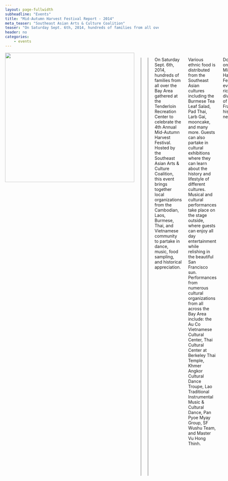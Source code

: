 ```yaml
---
layout: page-fullwidth
subheadline: "Events"
title: "Mid-Autumn Harvest Festival Report - 2014"
meta_teaser: "Southeast Asian Arts & Culture Coalition"
teaser: "On Saturday Sept. 6th, 2014, hundreds of families from all over the Bay Area gathered at the Tenderloin Recreation Center to celebrate the 4th Annual Mid-Autumn Harvest Festival. Hosted by the Southeast Asian Arts & Culture Coalition, this event brings together local organizations from the Cambodian, Laos, Burmese, Thai, and Vietnamese community to partake in dance, music, food sampling, and historical appreciation."
header: no
categories:
    - events
---
```

<!--more-->
<div class="small-12 columns" style="padding: 0px; border-bottom: none;" markdown="1">

<img width="424" src="{{ site.urlimg }}/seaacc-logo.png">

<table style="border-color: #cccccc; margin-left: auto; margin-right: auto;" border="1" width="100%">
<tbody>
<tr style="padding: 2rem 0.625rem 0.5625rem 0.625rem">
<td align="center" style="padding: 2rem 0.625rem 0.5625rem 0.625rem">
<p style="text-align: center;"><iframe style="border:1px solid #cccccc" src="https://www.youtube.com/embed/5ujGaTOBsw0" width="560" height="315" frameborder="0" allowfullscreen=""></iframe></p>
</td>
</tr>
</tbody>
</table>

<table style="border-color: #cccccc; margin-left: auto; margin-right: auto;" border="1" width="100%">
<tbody>
<tr style="padding: 2rem 0.625rem 0.5625rem 0.625rem">
<td align="center" style="padding: 2rem 0.625rem 0.5625rem 0.625rem">
<p style="text-align: center;"><iframe style="border:1px solid #cccccc" src="https://www.youtube.com/embed/uIf0erflNFw" width="560" height="315" frameborder="0" allowfullscreen=""></iframe></p>
</td>
</tr>
</tbody>
</table>

On Saturday Sept. 6th, 2014, hundreds of families from all over the Bay Area gathered at the Tenderloin Recreation Center to celebrate the 4th Annual Mid-Autumn Harvest Festival. Hosted by the Southeast Asian Arts & Culture Coalition, this event brings together local organizations from the Cambodian, Laos, Burmese, Thai, and Vietnamese community to partake in dance, music, food sampling, and historical appreciation.

Various ethnic food is distributed from the Southeast Asian cultures including the Burmese Tea Leaf Salad, Pad Thai, Larb Gai, mooncake, and many more. Guests can also partake in cultural exhibitions where they can learn about the history and lifestyle of different cultures. Musical and cultural performances take place on the stage outside, where guests can enjoy all day entertainment while relishing in the beautiful San Francisco sun. Performances from numerous cultural organizations from all across the Bay Area include: the Au Co Vietnamese Cultural Center, Thai Cultural Center at Berkeley Thai Temple, Khmer Angkor Cultural Dance Troupe, Lao Traditional Instrumental Music & Cultural Dance, Pan Pyoe Myay Group, SF Wushu Team, and Master Vu Hong Thinh.

Don't miss out on our next Mid-Autumn Harvest Festival, an event filled with rich ethnic diversity in one of San Francisco's historic neighborhoods.

<img width="100%" src="http://74.220.215.61/~seaaccsf/galleries/images/2015/MAHF/Poster_web.jpg">

<div class="small-12 columns" style="padding: 0px; border-bottom: none;">
<iframe style="border:1px solid #cccccc" width="100%" height="1400" src="http://74.220.215.61/~seaaccsf/galleries/index.php/photo-galleries/2-mid-autumn-festival-report-2014" frameborder="0" allowfullscreen=""></iframe></div>


{% include next-previous-post-in-category %}

</div>
